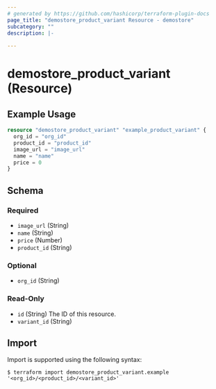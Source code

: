 ```yaml
---
# generated by https://github.com/hashicorp/terraform-plugin-docs
page_title: "demostore_product_variant Resource - demostore"
subcategory: ""
description: |-
  
---
```


# demostore_product_variant (Resource)



## Example Usage

```terraform
resource "demostore_product_variant" "example_product_variant" {
  org_id = "org_id"
  product_id = "product_id"
  image_url = "image_url"
  name = "name"
  price = 0
}
```

<!-- schema generated by tfplugindocs -->
## Schema

### Required

- `image_url` (String)
- `name` (String)
- `price` (Number)
- `product_id` (String)

### Optional

- `org_id` (String)

### Read-Only

- `id` (String) The ID of this resource.
- `variant_id` (String)

## Import

Import is supported using the following syntax:

```shell
$ terraform import demostore_product_variant.example '<org_id>/<product_id>/<variant_id>'
```
